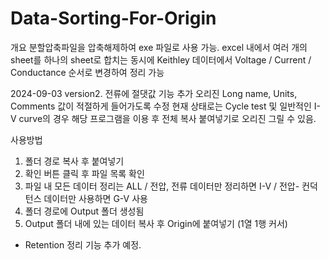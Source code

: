 # Data-Sorting-For-Origin

개요
분할압축파일을 압축해제하여 exe 파일로 사용 가능.
excel 내에서 여러 개의 sheet를 하나의 sheet로 합치는 동시에
Keithley 데이터에서 Voltage / Current / Conductance 순서로 변경하여 정리 가능


2024-09-03 version2.
전류에 절댓값 기능 추가
오리진 Long name, Units, Comments 값이 적절하게 들어가도록 수정
현재 상태로는 Cycle test 및 일반적인 I-V curve의 경우 해당 프로그램을 이용 후 전체 복사 붙여넣기로 오리진 그릴 수 있음.


사용방법
1. 폴더 경로 복사 후 붙여넣기
2. 확인 버튼 클릭 후 파일 목록 확인
3. 파일 내 모든 데이터 정리는 ALL / 전압, 전류 데이터만 정리하면 I-V / 전압- 컨덕턴스 데이터만 사용하면 G-V 사용
4. 폴더 경로에 Output 폴더 생성됨
5. Output 폴더 내에 있는 데이터 복사 후 Origin에 붙여넣기 (1열 1행 커서)

* Retention 정리 기능 추가 예정.
